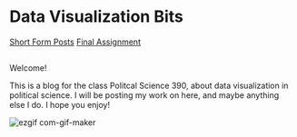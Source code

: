 # Data Visualization Bits

[Short Form Posts](https://github.com/grntl/dataVisBlog/blob/b1541ee35cb8d109bd1438eee7f3d958f1790daa/shortForm.md) [Final Assignment]()
##

Welcome!

This is a blog for the class Politcal Science 390, about data visualization in political science. I will be posting my work on here, and maybe anything else I do. I hope you enjoy! 


![ezgif com-gif-maker](https://user-images.githubusercontent.com/114178136/193439336-1e649f42-c25e-42bb-9b4c-c8b5441a6a72.gif)
